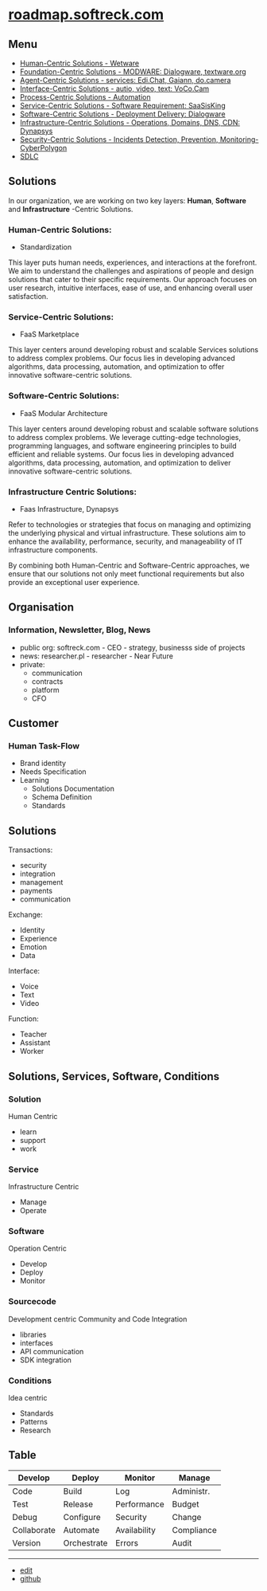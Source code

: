 # [roadmap.softreck.com](http://roadmap.softreck.com)

## Menu
+ [Human-Centric Solutions - Wetware](HUMAN.md)
+ [Foundation-Centric Solutions - MODWARE: Dialogware, textware.org](FOUNDATION.md)
+ [Agent-Centric Solutions - services: Edi.Chat, Gaiann, do.camera](AGENT.md)
+ [Interface-Centric Solutions - autio, video, text: VoCo.Cam](INTERFACE.md)
+ [Process-Centric Solutions - Automation](PROCESS.md)
+ [Service-Centric Solutions - Software Requirement: SaaSisKing](SERVICE.md)
+ [Software-Centric Solutions - Deployment Delivery: Dialogware](SOFTWARE.md)
+ [Infrastructure-Centric Solutions - Operations, Domains, DNS, CDN: Dynapsys](INFRASTRUCTURE.md)
+ [Security-Centric Solutions - Incidents Detection, Prevention, Monitoring- CyberPolygon](SECURITY.md)
+ [SDLC](SDLC.md)

## Solutions

In our organization, we are working on two key layers: **Human**, **Software** and **Infrastructure** -Centric Solutions. 

### Human-Centric Solutions:
- Standardization

This layer puts human needs, experiences, and interactions at the forefront. 
We aim to understand the challenges and aspirations of people and design solutions that cater to their specific requirements. 
Our approach focuses on user research, intuitive interfaces, ease of use, and enhancing overall user satisfaction.


### Service-Centric Solutions:
-  FaaS Marketplace
  
This layer centers around developing robust and scalable Services solutions to address complex problems. 
Our focus lies in developing advanced algorithms, data processing, automation, and optimization to offer innovative software-centric solutions.


### Software-Centric Solutions:
-  FaaS Modular Architecture

This layer centers around developing robust and scalable software solutions to address complex problems. 
We leverage cutting-edge technologies, programming languages, and software engineering principles to build efficient and reliable systems. 
Our focus lies in developing advanced algorithms, data processing, automation, and optimization to deliver innovative software-centric solutions.


### Infrastructure Centric Solutions:
- Faas Infrastructure, Dynapsys
  
Refer to technologies or strategies that focus on managing and optimizing the underlying physical and virtual infrastructure.
These solutions aim to enhance the availability, performance, security, and manageability of IT infrastructure components.

By combining both Human-Centric and Software-Centric approaches, we ensure that our solutions not only meet functional requirements but also provide an exceptional user experience.


## Organisation

### Information, Newsletter, Blog, News

+ public org: softreck.com - CEO - strategy, businesss side of projects 
+ news: researcher.pl - researcher - Near Future
+ private:
  + communication
  + contracts
  + platform
  + CFO





## Customer

### Human Task-Flow

+ Brand identity
+ Needs Specification
+ Learning
  + Solutions Documentation
  + Schema Definition
  + Standards


## Solutions

Transactions:
+ security
+ integration
+ management
+ payments
+ communication

Exchange:
+ Identity
+ Experience
+ Emotion
+ Data

Interface:
+ Voice
+ Text
+ Video

Function:
+ Teacher
+ Assistant
+ Worker


          

## Solutions, Services, Software, Conditions

### Solution
Human Centric

+ learn
+ support
+ work


### Service
Infrastructure Centric

+ Manage
+ Operate

 
### Software
Operation Centric

+ Develop
+ Deploy
+ Monitor 


### Sourcecode
Development centric
Community and Code Integration 

+ libraries
+ interfaces
+ API communication
+ SDK integration


### Conditions
Idea centric

+ Standards
+ Patterns
+ Research


## Table

|   Develop   |   Deploy   |   Monitor   |   Manage   |
|-------------|------------|-------------|------------|
| Code        | Build      | Log         | Administr. |
| Test        | Release    | Performance | Budget     |
| Debug       | Configure  | Security    | Change     |
| Collaborate | Automate   | Availability| Compliance |
| Version     | Orchestrate| Errors      | Audit      |


---

+ [edit](https://github.com/softreck-com/roadmap/edit/main/README.md)
+ [github](https://github.com/softreck-com/roadmap/)
